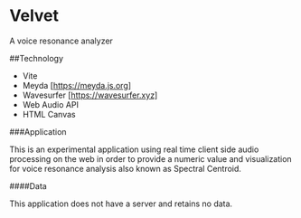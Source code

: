 # Velvet
A voice resonance analyzer

##Technology

- Vite
- Meyda [https://meyda.js.org]
- Wavesurfer [https://wavesurfer.xyz]
- Web Audio API
- HTML Canvas

###Application

This is an experimental application using real time client side audio processing on the web in order to provide a numeric value  and visualization 
for voice resonance analysis also known as Spectral Centroid. 

####Data

This application does not have a server and retains no data. 